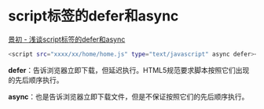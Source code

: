 # script标签的defer和async

[景初 - 浅谈script标签的defer和async](https://segmentfault.com/a/1190000006778717)

```bash
<script src="xxxx/xx/home/home.js" type="text/javascript" async defer></script>
```

**defer**：告诉浏览器立即下载，但延迟执行。HTML5规范要求脚本按照它们出现的先后顺序执行。

**async**：也是告诉浏览器立即下载文件，但是不保证按照它们的先后顺序执行。

